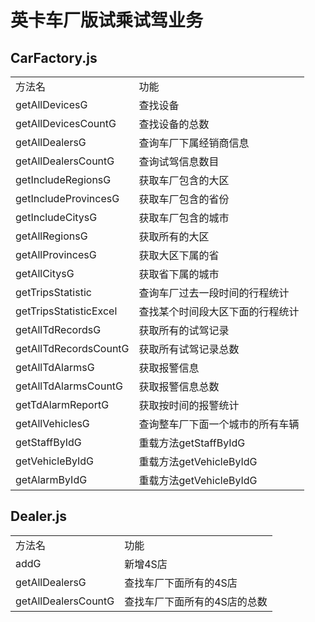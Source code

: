# 英卡车厂版试乘试驾业务

## CarFactory.js

<table>
    <tr>
        <td>方法名</td>
        <td>功能</td>
    </tr>
    <tr>
        <td>getAllDevicesG</td>
        <td>查找设备</td>
    </tr>
    <tr>
        <td>getAllDevicesCountG</td>
        <td>查找设备的总数</td>
    </tr>
    <tr>
        <td>getAllDealersG</td>
        <td>查询车厂下属经销商信息</td>
    </tr>
    <tr>
        <td>getAllDealersCountG</td>
        <td>查询试驾信息数目</td>
    </tr>
    <tr>
        <td>getIncludeRegionsG</td>
        <td>获取车厂包含的大区</td>
    </tr>
    <tr>
        <td>getIncludeProvincesG</td>
        <td>获取车厂包含的省份</td>
    </tr>
    <tr>
        <td>getIncludeCitysG</td>
        <td>获取车厂包含的城市</td>
    </tr>
    <tr>
        <td>getAllRegionsG</td>
        <td>获取所有的大区</td>
    </tr>
    <tr>
        <td>getAllProvincesG</td>
        <td>获取大区下属的省</td>
    </tr>
    <tr>
        <td>getAllCitysG</td>
        <td>获取省下属的城市</td>
    </tr>
    <tr>
        <td>getTripsStatistic</td>
        <td>查询车厂过去一段时间的行程统计</td>
    </tr>
    <tr>
        <td>getTripsStatisticExcel</td>
        <td>查找某个时间段大区下面的行程统计</td>
    </tr>
    <tr>
        <td>getAllTdRecordsG</td>
        <td>获取所有的试驾记录</td>
    </tr>
    <tr>
        <td>getAllTdRecordsCountG</td>
        <td>获取所有试驾记录总数</td>
    </tr>
    <tr>
        <td>getAllTdAlarmsG</td>
        <td>获取报警信息</td>
    </tr>
    <tr>
        <td>getAllTdAlarmsCountG</td>
        <td>获取报警信息总数</td>
    </tr>
    <tr>
        <td>getTdAlarmReportG</td>
        <td>获取按时间的报警统计</td>
    </tr>
    <tr>
        <td>getAllVehiclesG</td>
        <td>查询整车厂下面一个城市的所有车辆</td>
    </tr>
    <tr>
        <td>getStaffByIdG</td>
        <td>重载方法getStaffByIdG</td>
    </tr>
    <tr>
        <td>getVehicleByIdG</td>
        <td>重载方法getVehicleByIdG</td>
    </tr>
    <tr>
        <td>getAlarmByIdG</td>
        <td>重载方法getVehicleByIdG</td>
    </tr>
</table>

## Dealer.js

<table>
    <tr>
        <td>方法名</td>
        <td>功能</td>
    </tr>
    <tr>
        <td>addG</td>
        <td>新增4S店</td>
    </tr>
    <tr>
        <td>getAllDealersG</td>
        <td>查找车厂下面所有的4S店</td>
    </tr>
    <tr>
        <td>getAllDealersCountG</td>
        <td>查找车厂下面所有的4S店的总数</td>
    </tr>
</table>
